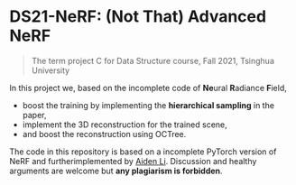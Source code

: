 # DS21-NeRF: (Not That) Advanced NeRF

> The term project C for Data Structure course, Fall 2021, Tsinghua University

In this project we, based on the incomplete code of **Ne**ural **R**adiance **F**ield,

- boost the training by implementing the **hierarchical sampling** in the paper,
- implement the 3D reconstruction for the trained scene,
- and boost the reconstruction using OCTree.

The code in this repository is based on a incomplete PyTorch version of NeRF and furtherimplemented by [Aiden Li](https://github.com/YuyangLee). Discussion and healthy arguments are welcome but **any plagiarism is forbidden**.
